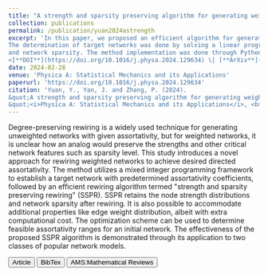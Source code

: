 ```yaml
---
title: "A strength and sparsity preserving algorithm for generating weighted, directed networks with predetermined assortativity"
collection: publications
permalink: /publication/yuan2024astrength
excerpt: 'In this paper, we proposed an efficient algorithm for generating weighted, directed networks with given assortativity measures. 
The determination of target networks was done by solving a linear programming problem, followed by a rewiring algorithm preserving node strenghts 
and network sparsity. The method implementation was done through Python. 
<[**DOI**](https://doi.org/10.1016/j.physa.2024.129634) \| [**ArXiv**](https://arxiv.org/pdf/2308.13033.pdf)>'
date: 2024-02-28
venue: 'Physica A: Statistical Mechanics and its Applications'
paperurl: 'https://doi.org/10.1016/j.physa.2024.129634'
citation: 'Yuan, Y., Yan, J. and Zhang, P. (2024). 
&quot;A strength and sparsity preserving algorithm for generating weighted, directed networks with predetermined assortativity.
&quot;<i>Physica A: Statistical Mechanics and its Applications</i>, <b>638</b>, 129634.'
---
```

Degree-preserving rewiring is a widely used technique for generating unweighted networks with given assortativity, but for weighted networks, it 
is unclear how an analog would preserve the strengths and other critical network features such as sparsity level. This study introduces a novel approach 
for rewiring weighted networks to achieve desired directed assortativity. The method utilizes a mixed integer programming framework to establish a target 
network with predetermined assortativity coefficients, followed by an efficient rewiring algorithm termed "strength and sparsity preserving rewiring" (SSPR). 
SSPR retains the node strength distributions and network sparsity after rewiring. It is also possible to accommodate additional properties like edge weight 
distribution, albeit with extra computational cost. The optimization scheme can be used to determine feasible assortativity ranges for an initial network. 
The effectiveness of the proposed SSPR algorithm is demonstrated through its application to two classes of popular network models.

<button class="IPbutton" type="button" onclick="window.location='https://doi.org/10.1016/j.physa.2024.129634'">Article</button>
<button class="IPbutton" type="button" onclick="window.location='https://panpan-zhang.com/files/yuan2024astrength.bib'">BibTex</button>
<button class="IPbutton" type="button" onclick="window.location='https://mathscinet.ams.org/mathscinet/relay-station?mr=4711177'">AMS:Mathematical Reviews</button>